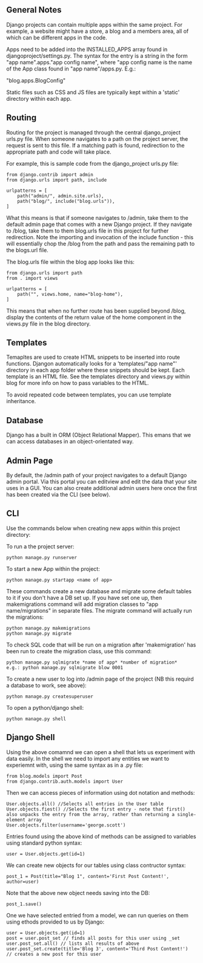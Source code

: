## General Notes

Django projects can contain multiple apps within the same project. For example, a website might have a store, a blog and a members area, all of which can be different apps in the code.

Apps need to be added into the INSTALLED_APPS array found in djangoproject/settings.py. The syntax for the entry is a string in the form "app name".apps."app config name", where "app config name is the name of the App class found in "app name"/apps.py. E.g.:

"blog.apps.BlogConfig"

Static files such as CSS and JS files are typically kept within a 'static' directory within each app.

## Routing

Routing for the project is managed through the central django_project urls.py file. When someone navigates to a path on the project server, the request is sent to this file. If a matching path is found, redirection to the appropriate path and code will take place.

For example, this is sample code from the django_project urls.py file:

    from django.contrib import admin
    from django.urls import path, include

    urlpatterns = [
        path("admin/", admin.site.urls),
        path("blog/", include("blog.urls")),
    ]

What this means is that if someone navigates to /admin, take them to the default admin page that comes with a new Django project. If they navigate to /blog, take them to them blog.urls file in this project for further redirection. Note the importing and invocation of the include function - this will essentially chop the /blog from the path and pass the remaining path to the blogs.url file.

The blog.urls file within the blog app looks like this:

    from django.urls import path
    from . import views

    urlpatterns = [
        path("", views.home, name="blog-home"),
    ]

This means that when no further route has been supplied beyond /blog, display the contents of the return value of the home component in the views.py file in the blog directory.

## Templates

Temapltes are used to create HTML snippets to be inserted into route functions. Djangon automatically looks for a 'templates/"app name"' directory in each app folder where these snippets should be kept. Each template is an HTML file. See the templates directory and views.py within blog for more info on how to pass variables to the HTML.

To avoid repeated code between templates, you can use template inheritance.

## Database

Django has a built in ORM (Object Relational Mapper). This emans that we can access databases in an object-orientated way.

## Admin Page

By default, the /admin path of your project navigates to a default Django admin portal. Via this portal you can editview and edit the data that your site uses in a GUI. You can also create additional admin users here once the first has been created via the CLI (see below).

## CLI

Use the commands below when creating new apps within this project directory:

To run a the project server:

    python manage.py runserver

To start a new App within the project:

    python manage.py startapp <name of app>

These commands create a new database and migrate some default tables to it if you don't have a DB set up. If you have set one up, then makemigrations command will add migration classes to "app name/migrations" in separate files. The migrate command will actually run the migrations:

    python manage.py makemigrations
    python manage.py migrate

To check SQL code that will be run on a migration after 'makemigration' has been run to create the migration class, use this command:

    python manage.py sqlmigrate *name of app* *number of migration*
    e.g.: python manage.py sqlmigrate blow 0001

To create a new user to log into /admin page of the project (NB this requird a database to work, see above):

    python manage.py createsuperuser

To open a python/django shell:

    python manage.py shell

## Django Shell

Using the above comamnd we can open a shell that lets us experiment with data easily. In the shell we need to import any entities we want to experiemnt with, using the same syntax as in a .py file:

    from blog.models import Post
    from django.contrib.auth.models import User

Then we can access pieces of information using dot notation and methods:

    User.objects.all() //Selects all entries in the User table
    User.objects.fiest() //Selects the first entry - note that first() also unpacks the entry from the array, rather than returning a single-element array
    User.objects.filter(username='george.scott')

Entries found using the above kind of methods can be assigned to variables using standard python syntax:

    user = User.objects.get(id=1)

We can create new objects for our tables using class contructor syntax:

    post_1 = Post(title="Blog 1", content='First Post Content!', author=user)

Note that the above new object needs saving into the DB:

    post_1.save()

One we have selected entried from a model, we can run queries on them using ethods provided to us by Django:

    user = User.objects.get(id=1)
    post = user.post_set // finds all posts for this user using _set
    user.post_set.all() // lists all results of above
    user.post_set.create(title='Blog 3', content='Third Post Content!')  // creates a new post for this user
